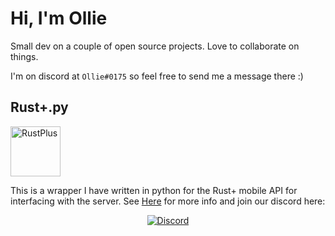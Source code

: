 # Hi, I'm Ollie

Small dev on a couple of open source projects. Love to collaborate on things.

I'm on discord at `Ollie#0175` so feel free to send me a message there :)

## Rust+.py
<div><img src="https://raw.githubusercontent.com/olijeffers0n/rustplus/master/icon.png" alt="RustPlus" height="80"/></div>

This is a wrapper I have written in python for the Rust+ mobile API for interfacing with the server. See [Here](https://github.com/olijeffers0n/rustplus) for more info and join our discord here:


<div align="center">
    <a href = "https://discord.gg/nQqJe8qvP8">
        <img src="https://discordapp.com/api/guilds/872406750639321088/widget.png?style=banner2" alt="Discord">
    </a>
</div>
